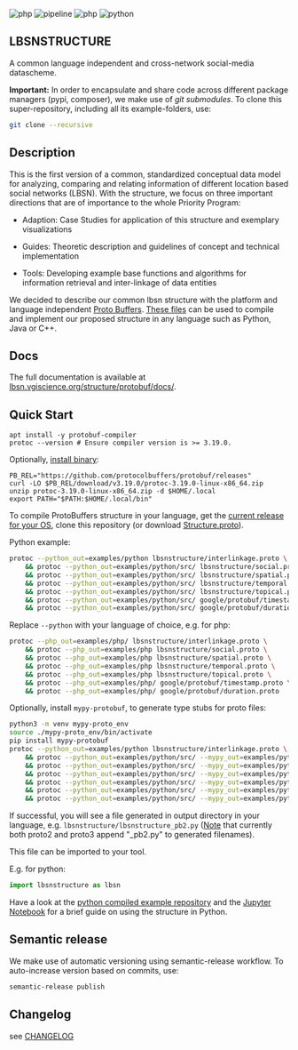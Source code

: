 ![php](https://lbsn.vgiscience.org/structure/protobuf/version.svg) ![pipeline](https://lbsn.vgiscience.org/structure/protobuf/pipeline.svg) ![php](https://lbsn.vgiscience.org/structure/protobuf/php-version.svg) ![python](https://lbsn.vgiscience.org/structure/protobuf/python-version.svg)

## LBSNSTRUCTURE

A common language independent and cross-network social-media datascheme.

**Important:** In order to encapsulate and share code across different package managers 
(pypi, composer), we make use of _git_ _submodules_. To clone this super-repository, 
including all its example-folders, use:

```bash
git clone --recursive
```

## Description

This is the first version of a common, standardized conceptual data model for analyzing, 
comparing and relating information of different location based social networks (LBSN). 
With the structure, we focus on three important directions that are of importance 
to the whole Priority Program:

- Adaption: Case Studies for application of this structure and exemplary visualizations

- Guides: Theoretic description and guidelines of concept and technical implementation

- Tools: Developing example base functions and algorithms for information retrieval 
  and inter-linkage of data entities

We decided to describe our common lbsn structure with the platform and language independent 
[Proto Buffers](https://developers.google.com/protocol-buffers/). [These files](https://gitlab.vgiscience.de/lbsn/concept) 
can be used to compile and implement our proposed structure in any language such 
as Python, Java or C++.

## Docs

The full documentation is available at
[lbsn.vgiscience.org/structure/protobuf/docs/](https://lbsn.vgiscience.org/structure/protobuf/docs/).

## Quick Start

```
apt install -y protobuf-compiler
protoc --version # Ensure compiler version is >= 3.19.0.
```

Optionally, [install binary](https://grpc.io/docs/protoc-installation/):
```
PB_REL="https://github.com/protocolbuffers/protobuf/releases"
curl -LO $PB_REL/download/v3.19.0/protoc-3.19.0-linux-x86_64.zip
unzip protoc-3.19.0-linux-x86_64.zip -d $HOME/.local
export PATH="$PATH:$HOME/.local/bin"
```

To compile ProtoBuffers structure in your language, get the 
[current release for your OS](https://developers.google.com/protocol-buffers/docs/downloads), 
clone this repository (or download [Structure.proto](lbsnstructure/Structure.proto)).

Python example:

```bash
protoc --python_out=examples/python lbsnstructure/interlinkage.proto \
    && protoc --python_out=examples/python/src/ lbsnstructure/social.proto \
    && protoc --python_out=examples/python/src/ lbsnstructure/spatial.proto \
    && protoc --python_out=examples/python/src/ lbsnstructure/temporal.proto \
    && protoc --python_out=examples/python/src/ lbsnstructure/topical.proto \
    && protoc --python_out=examples/python/src/ google/protobuf/timestamp.proto \
    && protoc --python_out=examples/python/src/ google/protobuf/duration.proto
```

Replace `--python` with your language of choice, e.g. for php:  

```bash
protoc --php_out=examples/php/ lbsnstructure/interlinkage.proto \
    && protoc --php_out=examples/php lbsnstructure/social.proto \
    && protoc --php_out=examples/php lbsnstructure/spatial.proto \
    && protoc --php_out=examples/php lbsnstructure/temporal.proto \
    && protoc --php_out=examples/php lbsnstructure/topical.proto \
    && protoc --php_out=examples/php/ google/protobuf/timestamp.proto \
    && protoc --php_out=examples/php/ google/protobuf/duration.proto
```

Optionally, install `mypy-protobuf`, to generate type stubs for proto files:
```bash
python3 -m venv mypy-proto_env
source ./mypy-proto_env/bin/activate
pip install mypy-protobuf
protoc --python_out=examples/python lbsnstructure/interlinkage.proto \
    && protoc --python_out=examples/python/src/ --mypy_out=examples/python/src/ lbsnstructure/social.proto \
    && protoc --python_out=examples/python/src/ --mypy_out=examples/python/src/ lbsnstructure/spatial.proto \
    && protoc --python_out=examples/python/src/ --mypy_out=examples/python/src/ lbsnstructure/temporal.proto \
    && protoc --python_out=examples/python/src/ --mypy_out=examples/python/src/ lbsnstructure/topical.proto \
    && protoc --python_out=examples/python/src/ --mypy_out=examples/python/src/ google/protobuf/timestamp.proto \
    && protoc --python_out=examples/python/src/ --mypy_out=examples/python/src/ google/protobuf/duration.proto
```

If successful, you will see a file generated in output directory in your language, e.g. `lbsnstructure/lbsnstructure_pb2.py` ([Note](https://developers.google.com/protocol-buffers/docs/reference/python-generated) that currently both proto2 and proto3 append "_pb2.py" to generated filenames). 

This file can be imported to your tool.

E.g. for python:

```python
import lbsnstructure as lbsn
```

Have a look at the [python compiled example repository](https://gitlab.vgiscience.de/lbsn/lbsnstructure-python) and the [Jupyter Notebook](https://gitlab.vgiscience.de/lbsn/lbsnstructure-python/blob/master/StructureTest.ipynb) for a brief guide on using the structure in Python.

## Semantic release

We make use of automatic versioning using semantic-release workflow.
To auto-increase version based on commits, use:

```bash
semantic-release publish
```

## Changelog

see [CHANGELOG](CHANGELOG)